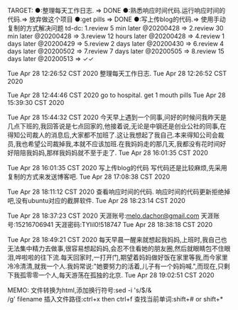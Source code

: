 TARGET:
●:整理每天工作日志. ⇒ DONE
●:熟悉响应时间代码.运行响应时间的代码.⇒ 放弃做这个项目
●:get pills ⇒ DONE
●:写上传blog的代码.⇒ 使用手动复制的方式解决问题
td-dc:
1.review  5 min   later @20200428 ⇒ 
2.review 30 min   later @20200428 ⇒ 
3.review 12 hours later @20200428 ⇒ 
4.review  1 days  later @20200429 ⇒ 
5.review  2 days  later @20200430 ⇒ 
6.review  4 days  later @20200502 ⇒ 
7.review  7 days  later @20200505 ⇒ 
8.review 15 days  later @20200513 ⇒ ✓✓


Tue Apr 28 12:26:52 CST 2020
    整理每天工作日志.
Tue Apr 28 12:26:52 CST 2020


Tue Apr 28 12:44:46 CST 2020
    go to hospital.
    get 1 mouth pills
Tue Apr 28 15:39:30 CST 2020


Tue Apr 28 15:44:32 CST 2020
<blog>
今天早上遇到一个同事,问好的时候问我昨天是几点下班的,我回答说是七点回家的,他接着说,无论是中钢还是创业公社的同事,在得知公司裁人的消息后,大家都不加班了.这让我想起了我自己.本来得知公司会裁员,我也希望公司裁掉我,本就不应该加班.在我妈妈走的那几天,我都没有花时间好好陪陪我妈妈,那样我妈妈就不至于走了.
</blog>
Tue Apr 28 16:01:35 CST 2020


Tue Apr 28 16:01:35 CST 2020
    写上传blog的代码
    写代码还是比较麻烦,先采用复制的方式来发送博客吧.
Tue Apr 28 17:08:38 CST 2020


Tue Apr 28 18:11:12 CST 2020
    查看响应时间的代码.
    响应时间的代码更新拒绝掉吧,没有ubuntu对应的截屏软件.
Tue Apr 28 18:23:14 CST 2020


Tue Apr 28 18:37:23 CST 2020
    天涯账号:melo.dachor@gmail.com
    天涯账号:15216706941
    天涯密码:TYlil0!518747
Tue Apr 28 18:38:18 CST 2020


Tue Apr 28 18:49:21 CST 2020
<blog>
    每天早晨一醒来就想起我妈妈,上班时,我自己也无法集中精力去做事,很容易想起妈妈,会忍不住看她的朋友圈,然后就眼睛包不住眼泪,哗啦啦的往下流.每天回家时,一打开门,期望着妈妈做好饭在家里等我,而今家里冷冷清清,就我一个人.我妈常说:"她要努力的活着,儿子有一个妈妈喊.",而现在,只剩下我孤零零一个人,每天游荡在孤独的北京.
</blog>
Tue Apr 28 19:02:51 CST 2020


MEMO:
    文件转换为html,添加换行符号:sed -i 's/$/&<br>/g' filename
    插入文件路径:ctrl+x then ctrl+f
    查找当前单词:shift+# or shift+*
